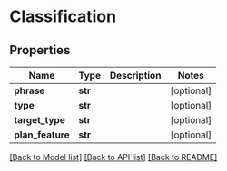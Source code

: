 # Classification

## Properties
Name | Type | Description | Notes
------------ | ------------- | ------------- | -------------
**phrase** | **str** |  | [optional] 
**type** | **str** |  | [optional] 
**target_type** | **str** |  | [optional] 
**plan_feature** | **str** |  | [optional] 

[[Back to Model list]](../README.md#documentation-for-models) [[Back to API list]](../README.md#documentation-for-api-endpoints) [[Back to README]](../README.md)



